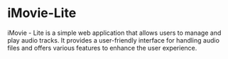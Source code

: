 # iMovie-Lite
iMovie - Lite is a simple web application that allows users to manage and play audio tracks. It provides a user-friendly interface for handling audio files and offers various features to enhance the user experience.
